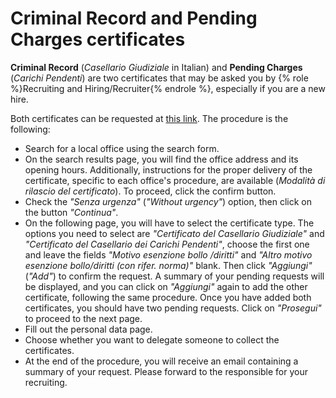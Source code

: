 # Criminal Record and Pending Charges certificates

**Criminal Record** (*Casellario Giudiziale* in Italian) and **Pending Charges** (*Carichi Pendenti*) are two certificates that may be asked you by {% role %}Recruiting and Hiring/Recruiter{% endrole %}, especially if you are a new hire.

Both certificates can be requested at [this link](https://certificaticasellario.giustizia.it/web/guest/prenotacertificato). The procedure is the following:  

* Search for a local office using the search form.  
* On the search results page, you will find the office address and its opening hours. Additionally, instructions for the proper delivery of the certificate, specific to each office's procedure, are available (*Modalità di rilascio del certificato*). To proceed, click the confirm button.  
* Check the *"Senza urgenza"* (*"Without urgency"*) option, then click on the button *"Continua"*.
* On the following page, you will have to select the certificate type. The options you need to select are *"Certificato del Casellario Giudiziale"* and *"Certificato del Casellario dei Carichi Pendenti"*, choose the first one and leave the fields *"Motivo esenzione bollo /diritti"* and *"Altro motivo esenzione bollo/diritti (con rifer. norma)"* blank. Then click *"Aggiungi"* (*"Add"*) to confirm the request. A summary of your pending requests will be displayed, and you can click on *"Aggiungi"* again to add the other certificate, following the same procedure. Once you have added both certificates, you should have two pending requests. Click on *"Prosegui"* to proceed to the next page.
* Fill out the personal data page.  
* Choose whether you want to delegate someone to collect the certificates.  
* At the end of the procedure, you will receive an email containing a summary of your request. Please forward to the responsible for your recruiting.

